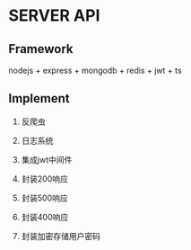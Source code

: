 # SERVER API

## Framework

nodejs + express + mongodb + redis + jwt + ts

## Implement

1. 反爬虫

2. 日志系统

3. 集成jwt中间件

4. 封装200响应

5. 封装500响应

6. 封装400响应

7. 封装加密存储用户密码
